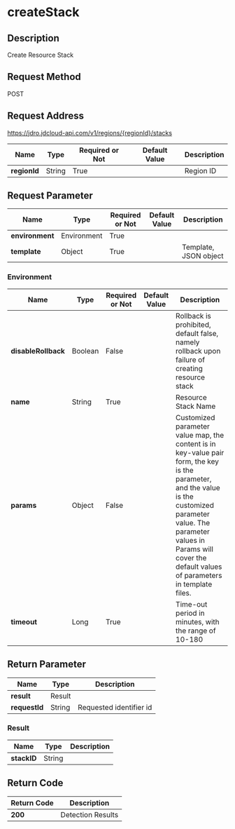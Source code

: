 # createStack


## Description
Create Resource Stack

## Request Method
POST

## Request Address
https://jdro.jdcloud-api.com/v1/regions/{regionId}/stacks

|Name|Type|Required or Not|Default Value|Description|
|---|---|---|---|---|
|**regionId**|String|True| |Region ID|

## Request Parameter
|Name|Type|Required or Not|Default Value|Description|
|---|---|---|---|---|
|**environment**|Environment|True| | |
|**template**|Object|True| |Template, JSON object|

### Environment
|Name|Type|Required or Not|Default Value|Description|
|---|---|---|---|---|
|**disableRollback**|Boolean|False| |Rollback is prohibited, default false, namely rollback upon failure of creating resource stack|
|**name**|String|True| |Resource Stack Name|
|**params**|Object|False| |Customized parameter value map, the content is in key-value pair form, the key is the parameter, and the value is the customized parameter value. The parameter values in Params will cover the default values of parameters in template files.|
|**timeout**|Long|True| |Time-out period in minutes, with the range of 10-180|

## Return Parameter
|Name|Type|Description|
|---|---|---|
|**result**|Result| |
|**requestId**|String|Requested identifier id|

### Result
|Name|Type|Description|
|---|---|---|
|**stackID**|String| |

## Return Code
|Return Code|Description|
|---|---|
|**200**|Detection Results|
